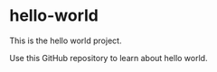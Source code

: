 # hello-world
This is the hello world project.

Use this GitHub repository to learn about hello world.
